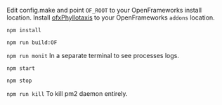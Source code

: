 Edit config.make and point `OF_ROOT` to your OpenFrameworks install location.
Install [ofxPhyllotaxis](https://github.com/edap/ofxPhyllotaxis) to your OpenFrameworks `addons` location.

`npm install`

`npm run build:OF`

`npm run monit` In a separate terminal to see processes logs.

`npm start`

`npm stop`

`npm run kill` To kill pm2 daemon entirely.

